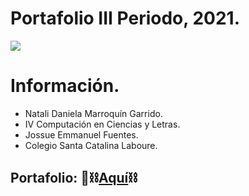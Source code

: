 # Portafolio III Periodo, 2021.
<img src="https://www.storminformatica.net.br/wp-content/uploads/2020/04/Como-montar-um-PC-gamer-de-baixo-custo.jpg">

# Información.
- Natali Daniela Marroquín Garrido.
- IV Computación en Ciencias y Letras.
- Jossue Emmanuel Fuentes.
- Colegio Santa Catalina Laboure.

## Portafolio:  👾⛓️[Aquí](http://https://ndmarroquin.github.io/-5-home-page-in-responsive-design/ "Aquí")⛓️
